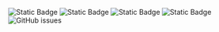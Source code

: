 ![Static Badge](https://img.shields.io/badge/blacklists-60-000000) ![Static Badge](https://img.shields.io/badge/blacklisted-2806263-cc0000) ![Static Badge](https://img.shields.io/badge/whitelisted-2245-00CC00) ![Static Badge](https://img.shields.io/badge/streaming_blacklist-28107-000000) ![GitHub issues](https://img.shields.io/github/issues/fabriziosalmi/blacklists)
